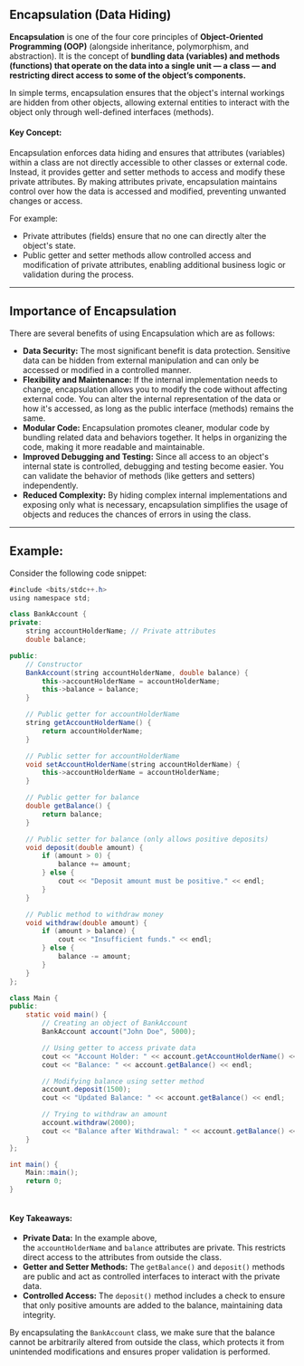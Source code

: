 ## Encapsulation (Data Hiding)

**Encapsulation** is one of the four core principles of **Object-Oriented Programming (OOP)** (alongside inheritance, polymorphism, and abstraction). It is the concept of **bundling data (variables) and methods (functions) that operate on the data into a single unit — a class — and restricting direct access to some of the object’s components.**
  
In simple terms, encapsulation ensures that the object's internal workings are hidden from other objects, allowing external entities to interact with the object only through well-defined interfaces (methods).

#### Key Concept:

Encapsulation enforces data hiding and ensures that attributes (variables) within a class are not directly accessible to other classes or external code. Instead, it provides getter and setter methods to access and modify these private attributes. By making attributes private, encapsulation maintains control over how the data is accessed and modified, preventing unwanted changes or access.  
  
For example:

- Private attributes (fields) ensure that no one can directly alter the object's state.
- Public getter and setter methods allow controlled access and modification of private attributes, enabling additional business logic or validation during the process.

---

## Importance of Encapsulation

There are several benefits of using Encapsulation which are as follows:

- **Data Security:** The most significant benefit is data protection. Sensitive data can be hidden from external manipulation and can only be accessed or modified in a controlled manner.
- **Flexibility and Maintenance:** If the internal implementation needs to change, encapsulation allows you to modify the code without affecting external code. You can alter the internal representation of the data or how it's accessed, as long as the public interface (methods) remains the same.
- **Modular Code:** Encapsulation promotes cleaner, modular code by bundling related data and behaviors together. It helps in organizing the code, making it more readable and maintainable.
- **Improved Debugging and Testing:** Since all access to an object's internal state is controlled, debugging and testing become easier. You can validate the behavior of methods (like getters and setters) independently.
- **Reduced Complexity:** By hiding complex internal implementations and exposing only what is necessary, encapsulation simplifies the usage of objects and reduces the chances of errors in using the class.

---

## Example:

Consider the following code snippet:

```java
#include <bits/stdc++.h>
using namespace std;

class BankAccount {
private:
    string accountHolderName; // Private attributes
    double balance;

public:
    // Constructor
    BankAccount(string accountHolderName, double balance) {
        this->accountHolderName = accountHolderName;
        this->balance = balance;
    }

    // Public getter for accountHolderName
    string getAccountHolderName() {
        return accountHolderName;
    }

    // Public setter for accountHolderName
    void setAccountHolderName(string accountHolderName) {
        this->accountHolderName = accountHolderName;
    }

    // Public getter for balance
    double getBalance() {
        return balance;
    }

    // Public setter for balance (only allows positive deposits)
    void deposit(double amount) {
        if (amount > 0) {
            balance += amount;
        } else {
            cout << "Deposit amount must be positive." << endl;
        }
    }

    // Public method to withdraw money
    void withdraw(double amount) {
        if (amount > balance) {
            cout << "Insufficient funds." << endl;
        } else {
            balance -= amount;
        }
    }
};

class Main {
public:
    static void main() {
        // Creating an object of BankAccount
        BankAccount account("John Doe", 5000);

        // Using getter to access private data
        cout << "Account Holder: " << account.getAccountHolderName() << endl;
        cout << "Balance: " << account.getBalance() << endl;

        // Modifying balance using setter method
        account.deposit(1500);
        cout << "Updated Balance: " << account.getBalance() << endl;

        // Trying to withdraw an amount
        account.withdraw(2000);
        cout << "Balance after Withdrawal: " << account.getBalance() << endl;
    }
};

int main() {
    Main::main();
    return 0;
}



```
#### Key Takeaways:

- **Private Data:** In the example above, the `accountHolderName` and `balance` attributes are private. This restricts direct access to the attributes from outside the class.
- **Getter and Setter Methods:** The `getBalance()` and `deposit()` methods are public and act as controlled interfaces to interact with the private data.
- **Controlled Access:** The `deposit()` method includes a check to ensure that only positive amounts are added to the balance, maintaining data integrity.

  
By encapsulating the `BankAccount` class, we make sure that the balance cannot be arbitrarily altered from outside the class, which protects it from unintended modifications and ensures proper validation is performed.